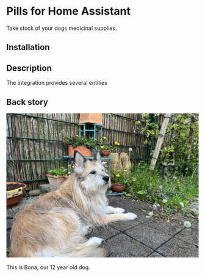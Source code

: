 # Pills for Home Assistant

Take stock of your dogs medicinal supplies.

## Installation

## Description

The integration provides several entities

## Back story

![](img/bona.jpeg)

This is Bona, our 12 year old dog.